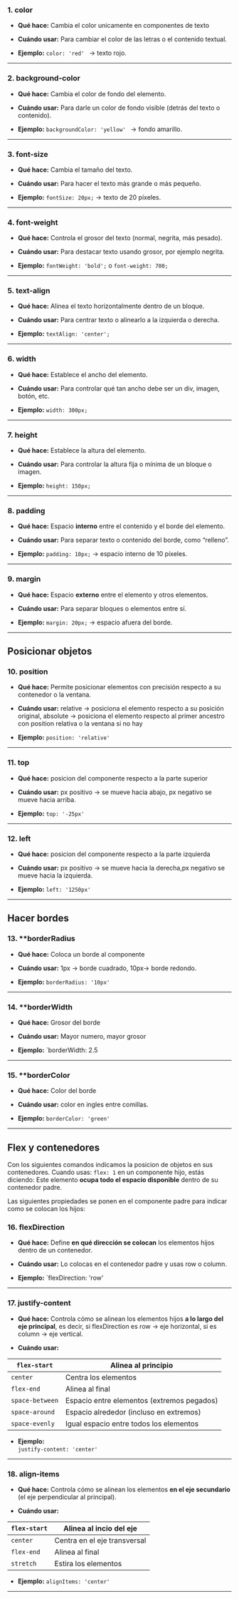 ### 1. **color**

- **Qué hace:** Cambia el color unicamente en componentes de texto
    
- **Cuándo usar:** Para cambiar el color de las letras o el contenido textual.
    
- **Ejemplo:** `color: 'red' ` → texto rojo.
---

### 2. **background-color**

- **Qué hace:** Cambia el color de fondo del elemento.
    
- **Cuándo usar:** Para darle un color de fondo visible (detrás del texto o contenido).
    
- **Ejemplo:** `backgroundColor: 'yellow' ` → fondo amarillo.
---

### 3. **font-size**

- **Qué hace:** Cambia el tamaño del texto.
    
- **Cuándo usar:** Para hacer el texto más grande o más pequeño.
    
- **Ejemplo:** `fontSize: 20px;` → texto de 20 píxeles.
---

### 4. **font-weight**

- **Qué hace:** Controla el grosor del texto (normal, negrita, más pesado).
    
- **Cuándo usar:** Para destacar texto usando grosor, por ejemplo negrita.
    
- **Ejemplo:** `fontWeight: 'bold';` o `font-weight: 700;`
---

### 5. **text-align**

- **Qué hace:** Alinea el texto horizontalmente dentro de un bloque.
    
- **Cuándo usar:** Para centrar texto o alinearlo a la izquierda o derecha.
    
- **Ejemplo:** `textAlign: 'center';`
---

### 6. **width**

- **Qué hace:** Establece el ancho del elemento.
    
- **Cuándo usar:** Para controlar qué tan ancho debe ser un div, imagen, botón, etc.
    
- **Ejemplo:** `width: 300px;`
---

### 7. **height**

- **Qué hace:** Establece la altura del elemento.
    
- **Cuándo usar:** Para controlar la altura fija o mínima de un bloque o imagen.
    
- **Ejemplo:** `height: 150px;`
---

### 8. **padding**

- **Qué hace:** Espacio **interno** entre el contenido y el borde del elemento.
    
- **Cuándo usar:** Para separar texto o contenido del borde, como “relleno”.
    
- **Ejemplo:** `padding: 10px;` → espacio interno de 10 píxeles.
---

### 9. **margin**

- **Qué hace:** Espacio **externo** entre el elemento y otros elementos.
    
- **Cuándo usar:** Para separar bloques o elementos entre sí.
    
- **Ejemplo:** `margin: 20px;` → espacio afuera del borde.
---
## **Posicionar objetos**
### 10. **position**

- **Qué hace:** Permite posicionar elementos con precisión respecto a su contenedor o la ventana.
    
- **Cuándo usar:** relative → posiciona el elemento respecto a su posición original, absolute → posiciona el elemento respecto al primer ancestro con position relativa o la ventana si no hay
    
- **Ejemplo:** `position: 'relative'`
---
### 11. top

- **Qué hace:** posicion del componente respecto a la parte superior
    
- **Cuándo usar:** px positivo -> se mueve hacia abajo, px negativo se mueve hacia arriba.
    
- **Ejemplo:** `top: '-25px'`
---
### 12. left

- **Qué hace:** posicion del componente respecto a la parte izquierda
    
- **Cuándo usar:** px positivo -> se mueve hacia la derecha,px negativo se mueve hacia la izquierda.
    
- **Ejemplo:** `left: '1250px'`
---

## **Hacer bordes**

### 13. **borderRadius

- **Qué hace:** Coloca un borde al componente
    
- **Cuándo usar:** 1px -> borde cuadrado, 10px-> borde redondo.
    
- **Ejemplo:** `borderRadius: '10px'`
---
### 14. **borderWidth

- **Qué hace:** Grosor del borde
    
- **Cuándo usar:** Mayor numero, mayor grosor
    
- **Ejemplo:** `borderWidth: 2.5
---
### 15. **borderColor

- **Qué hace:** Color del borde
    
- **Cuándo usar:** color en ingles entre comillas.
    
- **Ejemplo:** `borderColor: 'green'`
---

## **Flex y contenedores**

Con los siguientes comandos indicamos la posicion de objetos en sus contenedores.
Cuando usas: `flex: 1`  en un componente hijo, estás diciendo:  Este elemento **ocupa todo el espacio disponible** dentro de su contenedor padre.

Las siguientes propiedades se ponen en el componente padre para indicar como se colocan los hijos:
### 16. flexDirection

- **Qué hace:** Define **en qué dirección se colocan** los elementos hijos dentro de un contenedor.
    
- **Cuándo usar:** Lo colocas en el contenedor padre y usas row o column.
    
- **Ejemplo:** `flexDirection: 'row'
---

### 17. **justify-content**

- **Qué hace:** Controla cómo se alinean los elementos hijos **a lo largo del eje principal**, es decir, si flexDirection es row -> eje horizontal, si es column -> eje vertical.
    
- **Cuándo usar:**

| `flex-start`    | Alinea al principio                        |
| --------------- | ------------------------------------------ |
| `center`        | Centra los elementos                       |
| `flex-end`      | Alinea al final                            |
| `space-between` | Espacio entre elementos (extremos pegados) |
| `space-around`  | Espacio alrededor (incluso en extremos)    |
| `space-evenly`  | Igual espacio entre todos los elementos    |

- **Ejemplo:**  
    `justify-content: 'center'`

---

### 18. **align-items**

- **Qué hace:** Controla cómo se alinean los elementos **en el eje secundario**  (el eje perpendicular al principal).
    
- **Cuándo usar:** 

| `flex-start` | Alinea al incio del eje      |
| ------------ | ---------------------------- |
| `center`     | Centra en el eje transversal |
| `flex-end`   | Alinea al final              |
| `stretch`    | Estira los elementos         |


- **Ejemplo:** `alignItems: 'center'` 
---
